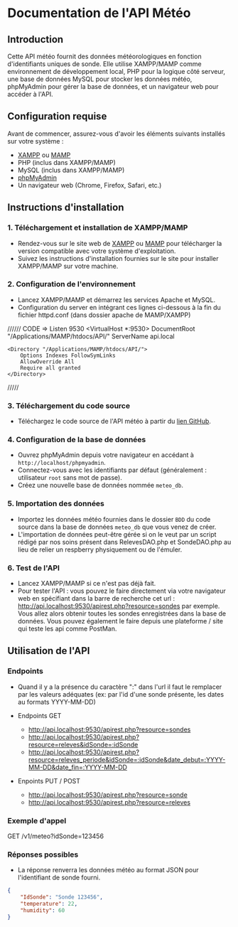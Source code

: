 # Documentation de l'API Météo

## Introduction

Cette API météo fournit des données météorologiques en fonction d'identifiants uniques de sonde. Elle utilise XAMPP/MAMP comme environnement de développement local, PHP pour la logique côté serveur, une base de données MySQL pour stocker les données météo, phpMyAdmin pour gérer la base de données, et un navigateur web pour accéder à l'API.

## Configuration requise

Avant de commencer, assurez-vous d'avoir les éléments suivants installés sur votre système :

- [XAMPP](https://www.apachefriends.org/index.html) ou [MAMP](https://www.mamp.info/)
- PHP (inclus dans XAMPP/MAMP)
- MySQL (inclus dans XAMPP/MAMP)
- [phpMyAdmin](https://www.phpmyadmin.net/)
- Un navigateur web (Chrome, Firefox, Safari, etc.)

## Instructions d'installation

### 1. Téléchargement et installation de XAMPP/MAMP

- Rendez-vous sur le site web de [XAMPP](https://www.apachefriends.org/index.html) ou [MAMP](https://www.mamp.info/) pour télécharger la version compatible avec votre système d'exploitation.
- Suivez les instructions d'installation fournies sur le site pour installer XAMPP/MAMP sur votre machine.

### 2. Configuration de l'environnement

- Lancez XAMPP/MAMP et démarrez les services Apache et MySQL.
- Configuration du server en intégrant ces lignes ci-dessous à la fin du fichier httpd.conf (dans dossier apache de MAMP/XAMPP)

//////
CODE => Listen 9530
<VirtualHost *:9530>
    DocumentRoot "/Applications/MAMP/htdocs/API/"
    ServerName api.local

    <Directory "/Applications/MAMP/htdocs/API/">
        Options Indexes FollowSymLinks
        AllowOverride All
        Require all granted
    </Directory>
</VirtualHost>
/////

### 3. Téléchargement du code source

- Téléchargez le code source de l'API météo à partir du [lien GitHub](https://github.com/Yoann-Lgd/CUBEMeteo.git).

### 4. Configuration de la base de données

- Ouvrez phpMyAdmin depuis votre navigateur en accédant à `http://localhost/phpmyadmin`.
- Connectez-vous avec les identifiants par défaut (généralement : utilisateur `root` sans mot de passe).
- Créez une nouvelle base de données nommée `meteo_db`.

### 5. Importation des données

- Importez les données météo fournies dans le dossier `BDD` du code source dans la base de données `meteo_db` que vous venez de créer.
-   L'importation de données peut-être gérée si on le veut par un script rédigé par nos soins présent dans RelevesDAO.php et SondeDAO.php au lieu de relier un respberry physiquement ou de l'émuler.

### 6. Test de l'API

- Lancez XAMPP/MAMP si ce n'est pas déjà fait.
- Pour tester l'API : vous pouvez le faire directement via votre navigateur web en spécifiant dans la barre de recherche cet url : http://api.localhost:9530/apirest.php?resource=sondes par exemple. Vous allez alors obtenir toutes les sondes enregistrées dans la base de données. Vous pouvez également le faire depuis une plateforme / site qui teste les api comme PostMan.

## Utilisation de l'API

### Endpoints
- Quand il y a la présence du caractère ":" dans l'url il faut le remplacer par les     valeurs adéquates (ex: par l'id d'une sonde présente, les dates au formats YYYY-MM-DD)
- Endpoints GET 
    - http://api.localhost:9530/apirest.php?resource=sondes
    - http://api.localhost:9530/apirest.php?resource=releves&idSonde=:idSonde
    - http://api.localhost:9530/apirest.php?resource=releves_periode&idSonde=:idSonde&date_debut=:YYYY-MM-DD&date_fin=:YYYY-MM-DD

- Enpoints PUT / POST
    - http://api.localhost:9530/apirest.php?resource=sonde
    - http://api.localhost:9530/apirest.php?resource=releves

### Exemple d'appel

GET /v1/meteo?idSonde=123456

### Réponses possibles

- La réponse renverra les données météo au format JSON pour l'identifiant de sonde fourni.

```json
{
	"IdSonde": "Sonde 123456",
	"temperature": 22,
	"humidity": 60
}
```
